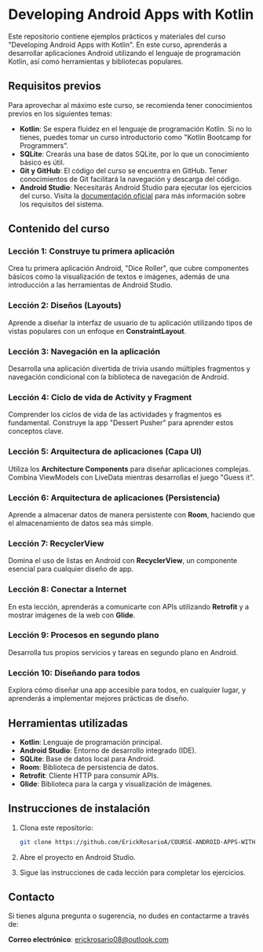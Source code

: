 # Developing Android Apps with Kotlin

Este repositorio contiene ejemplos prácticos y materiales del curso "Developing Android Apps with Kotlin". En este curso, aprenderás a desarrollar aplicaciones Android utilizando el lenguaje de programación Kotlin, así como herramientas y bibliotecas populares.

## Requisitos previos

Para aprovechar al máximo este curso, se recomienda tener conocimientos previos en los siguientes temas:

- **Kotlin**: Se espera fluidez en el lenguaje de programación Kotlin. Si no lo tienes, puedes tomar un curso introductorio como "Kotlin Bootcamp for Programmers".
- **SQLite**: Crearás una base de datos SQLite, por lo que un conocimiento básico es útil.
- **Git y GitHub**: El código del curso se encuentra en GitHub. Tener conocimientos de Git facilitará la navegación y descarga del código.
- **Android Studio**: Necesitarás Android Studio para ejecutar los ejercicios del curso. Visita la [documentación oficial](https://developer.android.com/studio) para más información sobre los requisitos del sistema.

## Contenido del curso

### Lección 1: Construye tu primera aplicación
Crea tu primera aplicación Android, "Dice Roller", que cubre componentes básicos como la visualización de textos e imágenes, además de una introducción a las herramientas de Android Studio.

### Lección 2: Diseños (Layouts)
Aprende a diseñar la interfaz de usuario de tu aplicación utilizando tipos de vistas populares con un enfoque en **ConstraintLayout**.

### Lección 3: Navegación en la aplicación
Desarrolla una aplicación divertida de trivia usando múltiples fragmentos y navegación condicional con la biblioteca de navegación de Android.

### Lección 4: Ciclo de vida de Activity y Fragment
Comprender los ciclos de vida de las actividades y fragmentos es fundamental. Construye la app "Dessert Pusher" para aprender estos conceptos clave.

### Lección 5: Arquitectura de aplicaciones (Capa UI)
Utiliza los **Architecture Components** para diseñar aplicaciones complejas. Combina ViewModels con LiveData mientras desarrollas el juego "Guess it".

### Lección 6: Arquitectura de aplicaciones (Persistencia)
Aprende a almacenar datos de manera persistente con **Room**, haciendo que el almacenamiento de datos sea más simple.

### Lección 7: RecyclerView
Domina el uso de listas en Android con **RecyclerView**, un componente esencial para cualquier diseño de app.

### Lección 8: Conectar a Internet
En esta lección, aprenderás a comunicarte con APIs utilizando **Retrofit** y a mostrar imágenes de la web con **Glide**.

### Lección 9: Procesos en segundo plano
Desarrolla tus propios servicios y tareas en segundo plano en Android.

### Lección 10: Diseñando para todos
Explora cómo diseñar una app accesible para todos, en cualquier lugar, y aprenderás a implementar mejores prácticas de diseño.

## Herramientas utilizadas

- **Kotlin**: Lenguaje de programación principal.
- **Android Studio**: Entorno de desarrollo integrado (IDE).
- **SQLite**: Base de datos local para Android.
- **Room**: Biblioteca de persistencia de datos.
- **Retrofit**: Cliente HTTP para consumir APIs.
- **Glide**: Biblioteca para la carga y visualización de imágenes.

## Instrucciones de instalación

1. Clona este repositorio:
   ```bash
   git clone https://github.com/ErickRosarioA/COURSE-ANDROID-APPS-WITH-KOTLIN.git
2. Abre el proyecto en Android Studio.

3. Sigue las instrucciones de cada lección para completar los ejercicios.

## Contacto

Si tienes alguna pregunta o sugerencia, no dudes en contactarme a través de:

**Correo electrónico**: [erickrosario08@outlook.com](mailto:erickrosario08@outlook.com)

